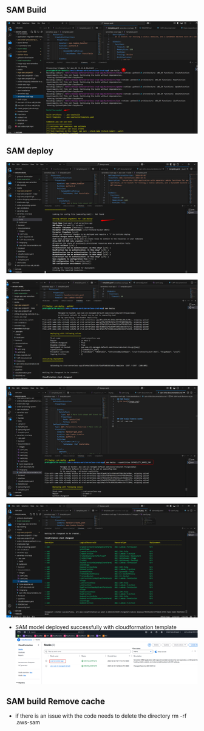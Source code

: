 ## SAM Build
![alt text](images/sam1.png)

## SAM deploy
![alt text](images/sam2.png)

![alt text](images/sam3.png)

![alt text](images/sam4.1.png)

![alt text](images/sam4.png)

- SAM model deployed successfully with cloudformation template
![alt text](images/sam6.png)







## SAM build Remove cache
- if there is an issue with the code needs to delete the directory
rm -rf .aws-sam

